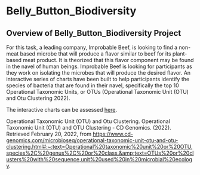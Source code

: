 # Belly_Button_Biodiversity

## Overview of Belly_Button_Biodiversity Project

For this task, a leading company, Improbable Beef, is looking to find a non-meat based microbe that will produce a flavor similar to beef for its plant-based meat product.  It is theorized that this flavor component may be found in the navel of human beings.  Improbable Beef is looking for participants as they work on isolating the microbes that will produce the desired flavor.  An interactive series of charts have been built to help participants identify the species of bacteria that are found in their navel, specifically the top 10 Operational Taxonomic Units, or OTUs (Operational Taxonomic Unit (OTU) and Otu Clustering 2022). 

The interactive charts can be assessed [here](https://crtallent.github.io/Belly_Button_Biodiversity/).







Operational Taxonomic Unit (OTU) and Otu Clustering. Operational Taxonomic Unit (OTU) and OTU Clustering - CD Genomics. (2022). Retrieved February 20, 2022, from https://www.cd-genomics.com/microbioseq/operational-taxonomic-unit-otu-and-otu-clustering.html#:~:text=Operational%20taxonomic%20unit%20or%20OTU,species%2C%20genus%2C%20or%20class.&amp;text=OTUs%20or%20clusters%20with%20sequence,unit%20used%20in%20microbial%20ecology. 
